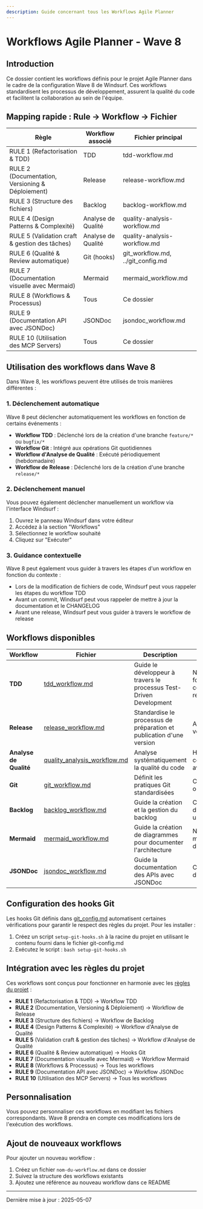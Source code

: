 ```yaml
---
description: Guide concernant tous les Workflows Agile Planner
---
```


# Workflows Agile Planner - Wave 8

## Introduction

Ce dossier contient les workflows définis pour le projet Agile Planner dans le cadre de la configuration Wave 8 de Windsurf. Ces workflows standardisent les processus de développement, assurent la qualité du code et facilitent la collaboration au sein de l'équipe.

## Mapping rapide : Rule → Workflow → Fichier

| Règle | Workflow associé | Fichier principal |
|-------|------------------|------------------|
| RULE 1 (Refactorisation & TDD) | TDD | tdd-workflow.md |
| RULE 2 (Documentation, Versioning & Déploiement) | Release | release-workflow.md |
| RULE 3 (Structure des fichiers) | Backlog | backlog-workflow.md |
| RULE 4 (Design Patterns & Complexité) | Analyse de Qualité | quality-analysis-workflow.md |
| RULE 5 (Validation craft & gestion des tâches) | Analyse de Qualité | quality-analysis-workflow.md |
| RULE 6 (Qualité & Review automatique) | Git (hooks) | git_workflow.md, ../git_config.md |
| RULE 7 (Documentation visuelle avec Mermaid) | Mermaid | mermaid_workflow.md |
| RULE 8 (Workflows & Processus) | Tous | Ce dossier |
| RULE 9 (Documentation API avec JSONDoc) | JSONDoc | jsondoc_workflow.md |
| RULE 10 (Utilisation des MCP Servers) | Tous | Ce dossier |


## Utilisation des workflows dans Wave 8

Dans Wave 8, les workflows peuvent être utilisés de trois manières différentes :

### 1. Déclenchement automatique

Wave 8 peut déclencher automatiquement les workflows en fonction de certains événements :

- **Workflow TDD** : Déclenché lors de la création d'une branche `feature/*` ou `bugfix/*`
- **Workflow Git** : Intégré aux opérations Git quotidiennes
- **Workflow d'Analyse de Qualité** : Exécuté périodiquement (hebdomadaire)
- **Workflow de Release** : Déclenché lors de la création d'une branche `release/*`

### 2. Déclenchement manuel

Vous pouvez également déclencher manuellement un workflow via l'interface Windsurf :

1. Ouvrez le panneau Windsurf dans votre éditeur
2. Accédez à la section "Workflows"
3. Sélectionnez le workflow souhaité
4. Cliquez sur "Exécuter"

### 3. Guidance contextuelle

Wave 8 peut également vous guider à travers les étapes d'un workflow en fonction du contexte :

- Lors de la modification de fichiers de code, Windsurf peut vous rappeler les étapes du workflow TDD
- Avant un commit, Windsurf peut vous rappeler de mettre à jour la documentation et le CHANGELOG
- Avant une release, Windsurf peut vous guider à travers le workflow de release

## Workflows disponibles

| Workflow | Fichier | Description | Déclencheurs |
|----------|---------|-------------|--------------|
| **TDD** | [tdd_workflow.md](./tdd_workflow.md) | Guide le développeur à travers le processus Test-Driven Development | Nouvelle fonctionnalité, correction de bug, refactorisation |
| **Release** | [release_workflow.md](./release_workflow.md) | Standardise le processus de préparation et publication d'une version | Avant une nouvelle version |
| **Analyse de Qualité** | [quality_analysis_workflow.md](./quality_analysis_workflow.md) | Analyse systématiquement la qualité du code | Hebdomadaire, avant commit important, avant release |
| **Git** | [git_workflow.md](./git_workflow.md) | Définit les pratiques Git standardisées | Continu, intégré aux opérations Git |
| **Backlog** | [backlog_workflow.md](./backlog_workflow.md) | Guide la création et la gestion du backlog | Création/modification d'epics, features, user stories |
| **Mermaid** | [mermaid_workflow.md](./mermaid_workflow.md) | Guide la création de diagrammes pour documenter l'architecture | Nouveau module, modification d'architecture |
| **JSONDoc** | [jsondoc_workflow.md](./jsondoc_workflow.md) | Guide la documentation des APIs avec JSONDoc | Création/modification d'endpoints API |

## Configuration des hooks Git

Les hooks Git définis dans [git_config.md](../git_config.md) automatisent certaines vérifications pour garantir le respect des règles du projet. Pour les installer :

1. Créez un script `setup-git-hooks.sh` à la racine du projet en utilisant le contenu fourni dans le fichier git-config.md
2. Exécutez le script : `bash setup-git-hooks.sh`

## Intégration avec les règles du projet

Ces workflows sont conçus pour fonctionner en harmonie avec les [règles du projet](../rules.md) :

- **RULE 1** (Refactorisation & TDD) → Workflow TDD
- **RULE 2** (Documentation, Versioning & Déploiement) → Workflow de Release
- **RULE 3** (Structure des fichiers) → Workflow de Backlog
- **RULE 4** (Design Patterns & Complexité) → Workflow d'Analyse de Qualité
- **RULE 5** (Validation craft & gestion des tâches) → Workflow d'Analyse de Qualité
- **RULE 6** (Qualité & Review automatique) → Hooks Git
- **RULE 7** (Documentation visuelle avec Mermaid) → Workflow Mermaid
- **RULE 8** (Workflows & Processus) → Tous les workflows
- **RULE 9** (Documentation API avec JSONDoc) → Workflow JSONDoc
- **RULE 10** (Utilisation des MCP Servers) → Tous les workflows

## Personnalisation

Vous pouvez personnaliser ces workflows en modifiant les fichiers correspondants. Wave 8 prendra en compte ces modifications lors de l'exécution des workflows.

## Ajout de nouveaux workflows

Pour ajouter un nouveau workflow :

1. Créez un fichier `nom-du-workflow.md` dans ce dossier
2. Suivez la structure des workflows existants
3. Ajoutez une référence au nouveau workflow dans ce README

---

Dernière mise à jour : 2025-05-07
